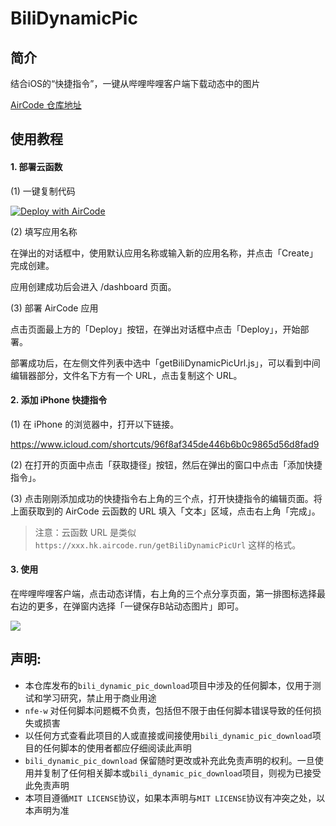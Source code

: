 # BiliDynamicPic

## 简介

结合iOS的“快捷指令”，一键从哔哩哔哩客户端下载动态中的图片

[AirCode 仓库地址](https://aircode.cool/1gp5wkg6we)

## 使用教程

#### 1. 部署云函数

(1) 一键复制代码

[![Deploy with AirCode](https://vercel.com/button)](https://aircode.io/dashboard?share_shareId=1gp5wkg6we&share_name=BiliDynamicPic&share_runtime=node/v16)

(2) 填写应用名称

在弹出的对话框中，使用默认应用名称或输入新的应用名称，并点击「Create」完成创建。

应用创建成功后会进入 /dashboard 页面。

(3) 部署 AirCode 应用

点击页面最上方的「Deploy」按钮，在弹出对话框中点击「Deploy」，开始部署。

部署成功后，在左侧文件列表中选中「getBiliDynamicPicUrl.js」，可以看到中间编辑器部分，文件名下方有一个 URL，点击复制这个 URL。

#### 2. 添加 iPhone 快捷指令

(1) 在 iPhone 的浏览器中，打开以下链接。 

https://www.icloud.com/shortcuts/96f8af345de446b6b0c9865d56d8fad9


(2) 在打开的页面中点击「获取捷径」按钮，然后在弹出的窗口中点击「添加快捷指令」。

(3) 点击刚刚添加成功的快捷指令右上角的三个点，打开快捷指令的编辑页面。将上面获取到的 AirCode 云函数的 URL 填入「文本」区域，点击右上角「完成」。

> 注意：云函数 URL 是类似 `https://xxx.hk.aircode.run/getBiliDynamicPicUrl` 这样的格式。

#### 3. 使用

在哔哩哔哩客户端，点击动态详情，右上角的三个点分享页面，第一排图标选择最右边的更多，在弹窗内选择「一键保存B站动态图片」即可。

![](https://s2.loli.net/2023/05/18/IEhjvJrC2e1iM5F.jpg)

## 声明:

- 本仓库发布的`bili_dynamic_pic_download`项目中涉及的任何脚本，仅用于测试和学习研究，禁止用于商业用途
- `nfe-w` 对任何脚本问题概不负责，包括但不限于由任何脚本错误导致的任何损失或损害
- 以任何方式查看此项目的人或直接或间接使用`bili_dynamic_pic_download`项目的任何脚本的使用者都应仔细阅读此声明
- `bili_dynamic_pic_download` 保留随时更改或补充此免责声明的权利。一旦使用并复制了任何相关脚本或`bili_dynamic_pic_download`项目，则视为已接受此免责声明
- 本项目遵循`MIT LICENSE`协议，如果本声明与`MIT LICENSE`协议有冲突之处，以本声明为准